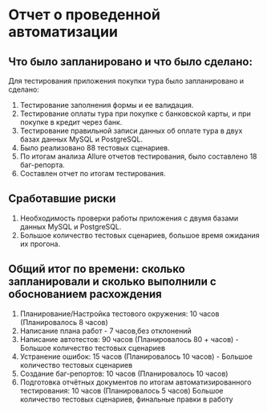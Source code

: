 # Отчет о проведенной автоматизации

## Что было запланировано и что было сделано:

Для тестирования приложения покупки тура было запланировано и сделано:
1. Тестирование заполнения формы и ее валидация.
2. Тестирование оплаты тура при покупке с банковской карты, и при покупке в кредит через банк.
3. Тестирование правильной записи данных об оплате тура в двух базах данных MySQL и PostgreSQL.
4. Было реализовано 88 тестовых сценариев.
5. По итогам анализа Allure отчетов тестирования, было составлено 18 баг-репорта.
6. Составлен отчет по итогам тестирования.

## Сработавшие риски

1. Необходимость проверки работы приложения с двумя базами данных MySQL и PostgreSQL.
2. Большое количество тестовых сценариев, большое время ожидания их прогона.


## 	Общий итог по времени: сколько запланировали и сколько выполнили с обоснованием расхождения


1. Планирование/Настройка тестового окружения: 10 часов (Планировалось 8 часов)
2. Написание плана работ - 7 часов,без отклонений
3. Написание автотестов: 90 часов (Планировалось 80 + часов) - Большое количество тестовых сценариев
4. Устранение ошибок: 15 часов (Планировалось 10 часов) - Большое количество тестовых сценариев
5. Создание баг-репортов: 10 часов (Планировалось 10 часов)
6. Подготовка отчётных документов по итогам автоматизированного тестирования: 10 часов (Планировалось 5 часов) Большое количество тестовых сценариев, финальные правки в работу

